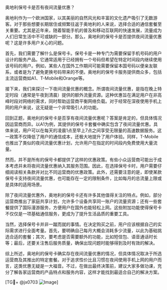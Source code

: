 奥地利保号卡是否有夜间流量优惠？

奥地利作为一个欧洲国家，以其美丽的自然风光和丰富的文化遗产吸引了无数游客。对于那些想要长期居住或频繁往返于奥地利的人来说，选择合适的通信套餐至关重要。尤其是近年来，随着智能手机的普及和移动互联网的快速发展，流量成为人们日常生活中不可或缺的一部分。那么，奥地利的保号卡是否提供夜间流量优惠呢？这是许多用户关心的问题。

首先，我们需要了解什么是保号卡。保号卡是一种专门为需要保留手机号码的用户设计的服务产品。它通常适用于已经拥有一个号码但希望在特定时间段内继续使用该号码的用户。例如，某些人在国外工作期间可能需要保留本国号码以便亲友联系，或者是为了避免更换号码带来的不便。奥地利的保号卡服务提供商众多，包括主流运营商如A1、T-Mobile和Orange等。

接下来，我们来探讨一下夜间流量优惠的概念。所谓夜间流量优惠，是指在晚上特定时段（通常是午夜到清晨）提供的额外流量资源。这种优惠旨在满足用户在非高峰时段对网络的需求，同时帮助运营商平衡网络负载。对于经常在深夜使用手机上网的用户来说，这无疑是一个非常吸引人的功能。

回到正题，奥地利的保号卡是否享有夜间流量优惠呢？答案是肯定的，但具体情况因运营商而异。以A1为例，其提供的保号卡套餐中确实包含了夜间流量优惠。具体来说，用户可以在每天的凌晨1点至早上7点之间享受无限量的高速数据服务。这一政策不仅降低了用户的通信成本，还极大地提升了用户体验。同样，T-Mobile也推出了类似的夜间流量优惠计划，允许用户在指定的时间段内免费使用大量流量。

然而，并不是所有的保号卡都提供了这样的优惠政策。有些小众运营商可能出于成本考虑并未将夜间流量优惠纳入其服务范围。因此，在选择保号卡时，用户需要仔细阅读相关条款并对比不同运营商的优惠政策。此外，还需要注意的是，即使某款保号卡支持夜间流量优惠，也可能存在一定的限制条件，比如每月的总流量上限或是具体的适用场景。

除了夜间流量优惠外，奥地利的保号卡还有许多其他值得关注的特点。例如，部分运营商推出了家庭共享计划，允许多个设备共享同一账户的流量资源；还有一些套餐提供了国际漫游服务，方便用户在国外也能轻松上网。这些附加功能使得保号卡不仅仅是一项基础通信服务，更成为了提升生活品质的重要工具。

当然，选择保号卡并非一蹴而就的事情。在决定购买之前，用户应该根据自己的实际需求进行全面考量。首先，要明确自己每月大概会消耗多少流量，以此为基础挑选合适的套餐；其次，要考虑是否需要额外的功能，比如短信包、语音通话时长等；最后，还要关注售后服务质量，确保出现问题时能够得到及时有效的解决。

综上所述，奥地利的保号卡确实存在夜间流量优惠的情况，但具体情况取决于所选运营商及其推出的特定套餐。对于追求性价比且习惯在夜间使用手机上网的用户而言，这类优惠无疑是一大福音。不过，在做出最终决策前，建议大家多做功课，充分了解各家运营商的产品特点和服务内容，这样才能找到最适合自己的解决方案。

[TG💪+ @jx0703 ![Image](https://github.com/user-attachments/assets/dbca1d08-cadb-493c-b0ec-ad6f7a83f270)]